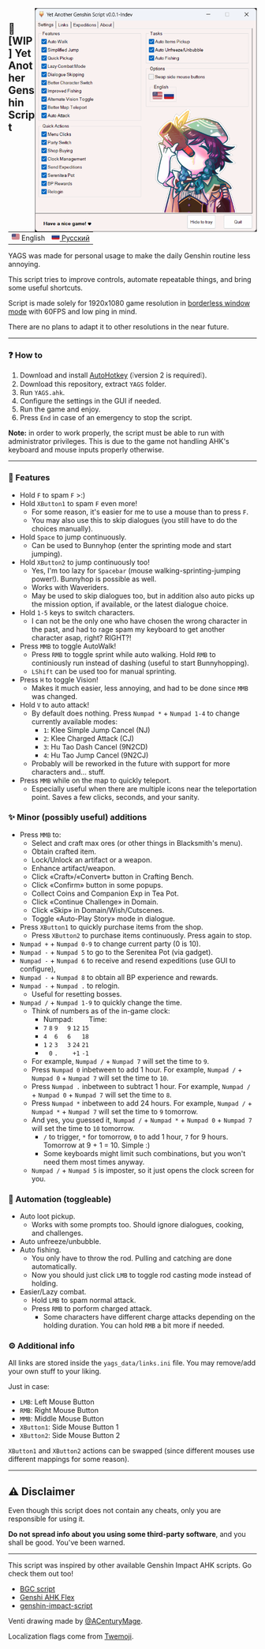<img src="./ScriptPreview.png" alt="Happy Moople" align="right" width="450">

## 🎈 [WIP] Yet Another Genshin Script

<table>
  <tr>
    <td valign="center"><img src="https://github.com/twitter/twemoji/blob/master/assets/svg/1f1fa-1f1f8.svg" width="16"/> English</td>
    <td valign="center"><a href="README_RU.md"><img src="https://github.com/twitter/twemoji/blob/master/assets/svg/1f1f7-1f1fa.svg" width="16"/> Русский</a></td>
  </tr>
</table>

YAGS was made for personal usage to make the daily Genshin routine less annoying.

This script tries to improve controls, automate repeatable things, and bring some useful shortcuts.

Script is made solely for 1920x1080 game resolution in [borderless window mode](https://gaming.stackexchange.com/a/376533) with 60FPS and low ping in mind.

There are no plans to adapt it to other resolutions in the near future.

---

### ❓ How to
1. Download and install [AutoHotkey](https://www.autohotkey.com/) (❕version 2 is required❕).
2. Download this repository, extract `YAGS` folder.
3. Run `YAGS.ahk`.
4. Configure the settings in the GUI if needed.
5. Run the game and enjoy.
6. Press `End` in case of an emergency to stop the script.

**Note:** in order to work properly, the script must be able to run with administrator privileges. This is due to the game not handling AHK's keyboard and mouse inputs properly otherwise.

---

### 🎨 Features
- Hold `F` to spam `F` >:)
- Hold `XButton1` to spam `F` even more!
  - For some reason, it's easier for me to use a mouse than to press `F`.
  - You may also use this to skip dialogues (you still have to do the choices manually).
- Hold `Space` to jump continuously.
  - Can be used to Bunnyhop (enter the sprinting mode and start jumping).
- Hold `XButton2` to jump continuously too!
  - Yes, I'm too lazy for `Spacebar` (mouse walking-sprinting-jumping power!). Bunnyhop is possible as well.
  - Works with Waveriders.
  - May be used to skip dialogues too, but in addition also auto picks up the mission option, if available, or the latest dialogue choice.
- Hold `1-5` keys to switch characters.
  - I can not be the only one who have chosen the wrong character in the past, and had to rage spam my keyboard to get another character asap, right? RIGHT?!
- Press `MMB` to toggle AutoWalk!
  - Press `RMB` to toggle sprint while auto walking. Hold `RMB` to continiously run instead of dashing (useful to start Bunnyhopping).
  - `LShift` can be used too for manual sprinting.
- Press `H` to toggle Vision!
  - Makes it much easier, less annoying, and had to be done since `MMB` was changed.
- Hold `V` to auto attack!
  - By default does nothing. Press `Numpad *` + `Numpad 1-4` to change currently available modes:
    - `1`: Klee Simple Jump Cancel (NJ)
    - `2`: Klee Charged Attack (CJ)
    - `3`: Hu Tao Dash Cancel (9N2CD)
    - `4`: Hu Tao Jump Cancel (9N2CJ)
  - Probably will be reworked in the future with support for more characters and… stuff.
- Press `MMB` while on the map to quickly teleport.
  - Especially useful when there are multiple icons near the teleportation point. Saves a few clicks, seconds, and your sanity.

### ✨ Minor (possibly useful) additions
- Press `MMB` to:
  - Select and craft max ores (or other things in Blacksmith's menu).
  - Obtain crafted item.
  - Lock/Unlock an artifact or a weapon.
  - Enhance artifact/weapon.
  - Click «Craft»/«Convert» button in Crafting Bench.
  - Click «Confirm» button in some popups.
  - Collect Coins and Companion Exp in Tea Pot.
  - Click «Continue Challenge» in Domain.
  - Click «Skip» in Domain/Wish/Cutscenes.
  - Toggle «Auto-Play Story» mode in dialogue.
- Press `XButton1` to quickly purchase items from the shop.
  - Press `XButton2` to purchase items continuously. Press again to stop.
- `Numpad +` + `Numpad 0-9` to change current party (0 is 10).
- `Numpad -` + `Numpad 5` to go to the Serenitea Pot (via gadget).
- `Numpad -` + `Numpad 6` to receive and resend expeditions (use GUI to configure),
- `Numpad -` + `Numpad 8` to obtain all BP experience and rewards.
- `Numpad -` + `Numpad .` to relogin.
  - Useful for resetting bosses.
- `Numpad /` + `Numpad 1-9` to quickly change the time.
  - Think of numbers as of the in-game clock:
    - Numpad:        Time:
    - `7` `8` `9`   ` 9` `12` `15`
    - `4` ` ` `6`   ` 6` `  ` `18`
    - `1` `2` `3`   ` 3` `24` `21`
    - ` ` `0` `.`   `  ` `+1` `-1`
  - For example, `Numpad /` + `Numpad 7` will set the time to `9`.
  - Press `Numpad 0` inbetween to add 1 hour. For example, `Numpad /` + `Numpad 0` + `Numpad 7` will set the time to `10`.
  - Press `Numpad .` inbetween to subtract 1 hour. For example, `Numpad /` + `Numpad 0` + `Numpad 7` will set the time to `8`.
  - Press `Numpad *` inbetween to add 24 hours. For example, `Numpad /` + `Numpad *` + `Numpad 7` will set the time to `9` tomorrow.
  - And yes, you guessed it, `Numpad /` + `Numpad *` + `Numpad 0` + `Numpad 7` will set the time to `10` tomorrow.
    - `/` to trigger, `*` for tomorrow, `0` to add 1 hour, `7` for 9 hours. Tomorrow at 9 + 1 = 10. Simple :)
	- Some keyboards might limit such combinations, but you won't need them most times anyway.
  - `Numpad /` + `Numpad 5` is imposter, so it just opens the clock screen for you.

### 🎣 Automation (toggleable)
- Auto loot pickup.
  - Works with some prompts too. Should ignore dialogues, cooking, and challenges.
- Auto unfreeze/unbubble.
- Auto fishing.
  - You only have to throw the rod. Pulling and catching are done automatically.
  - Now you should just click `LMB` to toggle rod casting mode instead of holding.
- Easier/Lazy combat.
  - Hold `LMB` to spam normal attack.
  - Press `RMB` to porform charged attack.
    - Some characters have different charge attacks depending on the holding duration. You can hold `RMB` a bit more if needed.

### ⚙ Additional info
All links are stored inside the `yags_data/links.ini` file. You may remove/add your own stuff to your liking.

Just in case:
- `LMB`: Left Mouse Button
- `RMB`: Right Mouse Button
- `MMB`: Middle Mouse Button
- `XButton1`: Side Mouse Button 1
- `XButton2`: Side Mouse Button 2

`XButton1` and `XButton2` actions can be swapped (since different mouses use different mappings for some reason).

---

## ⚠ Disclaimer
Even though this script does not contain any cheats, only you are responsible for using it.

**Do not spread info about you using some third-party software**, and you shall be good. You've been warned.

---

This script was inspired by other available Genshin Impact AHK scripts. Go check them out too!
- [BGC script](https://github.com/onoderis/bgc-script)
- [Genshi AHK Flex](https://github.com/Kramar1337/GenshinImpact-AHK-flex)
- [genshin-impact-script](https://github.com/phonowell/genshin-impact-script)

Venti drawing made by [@ACenturyMage](https://twitter.com/ACenturyMage/status/1325869153618718720).

Localization flags come from [Twemoji](https://twemoji.twitter.com/).
